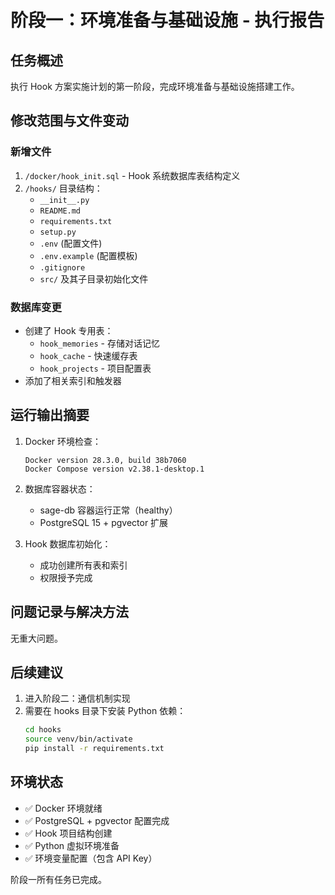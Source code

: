 # 阶段一：环境准备与基础设施 - 执行报告

## 任务概述

执行 Hook 方案实施计划的第一阶段，完成环境准备与基础设施搭建工作。

## 修改范围与文件变动

### 新增文件
1. `/docker/hook_init.sql` - Hook 系统数据库表结构定义
2. `/hooks/` 目录结构：
   - `__init__.py`
   - `README.md`
   - `requirements.txt`
   - `setup.py`
   - `.env` (配置文件)
   - `.env.example` (配置模板)
   - `.gitignore`
   - `src/` 及其子目录初始化文件

### 数据库变更
- 创建了 Hook 专用表：
  - `hook_memories` - 存储对话记忆
  - `hook_cache` - 快速缓存表
  - `hook_projects` - 项目配置表
- 添加了相关索引和触发器

## 运行输出摘要

1. Docker 环境检查：
   ```
   Docker version 28.3.0, build 38b7060
   Docker Compose version v2.38.1-desktop.1
   ```

2. 数据库容器状态：
   - sage-db 容器运行正常（healthy）
   - PostgreSQL 15 + pgvector 扩展

3. Hook 数据库初始化：
   - 成功创建所有表和索引
   - 权限授予完成

## 问题记录与解决方法

无重大问题。

## 后续建议

1. 进入阶段二：通信机制实现
2. 需要在 hooks 目录下安装 Python 依赖：
   ```bash
   cd hooks
   source venv/bin/activate
   pip install -r requirements.txt
   ```

## 环境状态

- ✅ Docker 环境就绪
- ✅ PostgreSQL + pgvector 配置完成
- ✅ Hook 项目结构创建
- ✅ Python 虚拟环境准备
- ✅ 环境变量配置（包含 API Key）

阶段一所有任务已完成。